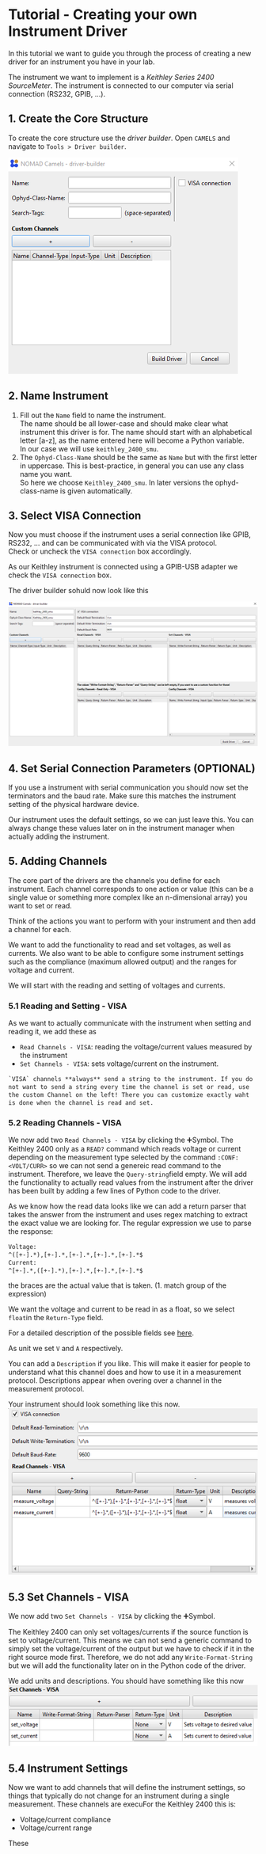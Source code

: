 # Tutorial - Creating your own Instrument Driver
In this tutorial we want to guide you through the process of creating a new driver for an instrument you have in your lab.

The instrument we want to implement is a _Keithley Series 2400 SourceMeter_.
The instrument is connected to our computer via serial connection (RS232, GPIB, ...).

## 1. Create the Core Structure
To create the core structure use the _driver builder_. Open `CAMELS` and navigate to `Tools > Driver builder`.

![img_1.png](img_1.png)

## 2. Name Instrument
1. Fill out the `Name` field to name the instrument.\
   The name should be all lower-case and should make clear what instrument this driver is for. The name should start with an alphabetical letter [a-z], as the name entered here will become a Python variable.\
   In our case we will use `keithley_2400_smu`.
2. The `Ophyd-Class-Name` should be the same as `Name` but with the first letter in uppercase. This is best-practice, in general you can use any class name you want.\
   So here we choose `Keithley_2400_smu`.
   In later versions the ophyd-class-name is given automatically.

## 3. Select VISA Connection
Now you must choose if the instrument uses a serial connection like GPIB, RS232, ... and can be communicated with via the VISA protocol.\
Check or uncheck the `VISA connection` box accordingly. 

As our Keithley instrument is connected using a GPIB-USB adapter we check the `VISA connection` box.

The driver builder sohuld now look like this

![img_2.png](img_2.png)

## 4. Set Serial Connection Parameters (OPTIONAL)
If you use a instrument with serial communication you should now set the terminators and the baud rate. Make sure this matches the instrument setting of the physical hardware device. 

Our instrument uses the default settings, so we can just leave this. You can always change these values later on in the instrument manager when actually adding the instrument. 
## 5. Adding Channels
The core part of the drivers are the channels you define for each instrument. Each channel corresponds to one action or value (this can be a single value or something more complex like an n-dimensional array) you want to set or read.

Think of the actions you want to perform with your instrument and then add a channel for each. 

We want to add the functionality to read and set voltages, as well as currents.
We also want to be able to configure some instrument settings such as the compliance (maximum allowed output) and the ranges for voltage and current.

We will start with the reading and setting of voltages and currents. 

### 5.1 Reading and Setting - VISA
As we want to actually communicate with the instrument when setting and reading it, we add these as
- `Read Channels - VISA`: reading the voltage/current values measured by the instrument 
- `Set Channels - VISA`: sets voltage/current on the instrument.

```{important}
`VISA` channels **always** send a string to the instrument. If you do not want to send a string every time the channel is set or read, use the custom Channel on the left! There you can customize exactly waht is done when the channel is read and set.
```

### 5.2 Reading Channels - VISA
We now add two `Read Channels - VISA` by clicking the &#10133;Symbol.
The Keithley 2400 only as a `READ?` command which reads voltage or current depending on the measurement type selected by the command `:CONF:<VOLT/CURR>` so we can not send a genereic read command to the instrument. Therefore, we leave the `Query-string`field empty. We will add the functionality to actually read values from the instrument after the driver has been built by adding a few lines of Python code to the driver.

As we know how the read data looks like we can add a return parser that takes the answer from the instrument and uses regex matching to extract the exact value we are looking for. The regular expression we use to parse the response:

```regexp
Voltage:
^([+-].*),[+-].*,[+-].*,[+-].*,[+-].*$
Current:
^[+-].*,([+-].*),[+-].*,[+-].*,[+-].*$
```
the braces are the actual value that is taken. (1. match group of the expression)

We want the voltage and current to be read in as a float, so we select `float`in the `Return-Type` field.

For a detailed description of the possible fields see  [here](../../programmers_guide/drivers/writing_drivers.md#channel-fields).

As unit we set `V` and `A` respectively. 

You can add a `Description` if you like. This will make it easier for people to understand what this channel does and how to use it in a measurement protocol. Descriptions appear when overing over a channel in the measurement protocol. 

Your instrument should look something like this now.
![img_3.png](img_3.png)

## 5.3 Set Channels - VISA
We now add two `Set Channels - VISA` by clicking the &#10133;Symbol. 

The Keithley 2400 can only set voltages/currents if the source function is set to voltage/current. This means we can not send a generic command to simply set the voltage/current of the output but we have to check if it in the right source mode first. Therefore, we do not add any `Write-Format-String` but we will add the functionality later on in the Python code of the driver.

We add units and descriptions. You should have something like this now
![img_4.png](img_4.png)

## 5.4 Instrument Settings
Now we want to add channels that will define the instrument settings, so things that typically do not change for an instrument during a single measurement. These channels are execuFor the Keithley 2400 this is:
- Voltage/current compliance
- Voltage/current range

These